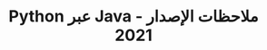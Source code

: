 ﻿---
title: Python عبر Java ملاحظات الإصدار - 2021
type: docs
weight: 10
url: /ar/java/python-via-java-release-notes-2021/
---
